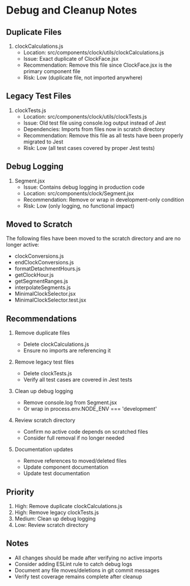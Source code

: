 # Debug and Cleanup Notes

## Duplicate Files
1. clockCalculations.js
   - Location: src/components/clock/utils/clockCalculations.js
   - Issue: Exact duplicate of ClockFace.jsx
   - Recommendation: Remove this file since ClockFace.jsx is the primary component file
   - Risk: Low (duplicate file, not imported anywhere)

## Legacy Test Files
1. clockTests.js
   - Location: src/components/clock/utils/clockTests.js
   - Issue: Old test file using console.log output instead of Jest
   - Dependencies: Imports from files now in scratch directory
   - Recommendation: Remove this file as all tests have been properly migrated to Jest
   - Risk: Low (all test cases covered by proper Jest tests)

## Debug Logging
1. Segment.jsx
   - Issue: Contains debug logging in production code
   - Location: src/components/clock/Segment.jsx
   - Recommendation: Remove or wrap in development-only condition
   - Risk: Low (only logging, no functional impact)

## Moved to Scratch
The following files have been moved to the scratch directory and are no longer active:
- clockConversions.js
- endClockConversions.js
- formatDetachmentHours.js
- getClockHour.js
- getSegmentRanges.js
- interpolateSegments.js
- MinimalClockSelector.jsx
- MinimalClockSelector.test.jsx

## Recommendations
1. Remove duplicate files
   - Delete clockCalculations.js
   - Ensure no imports are referencing it

2. Remove legacy test files
   - Delete clockTests.js
   - Verify all test cases are covered in Jest tests

3. Clean up debug logging
   - Remove console.log from Segment.jsx
   - Or wrap in process.env.NODE_ENV === 'development'

4. Review scratch directory
   - Confirm no active code depends on scratched files
   - Consider full removal if no longer needed

5. Documentation updates
   - Remove references to moved/deleted files
   - Update component documentation
   - Update test documentation

## Priority
1. High: Remove duplicate clockCalculations.js
2. High: Remove legacy clockTests.js
3. Medium: Clean up debug logging
4. Low: Review scratch directory

## Notes
- All changes should be made after verifying no active imports
- Consider adding ESLint rule to catch debug logs
- Document any file moves/deletions in git commit messages
- Verify test coverage remains complete after cleanup
